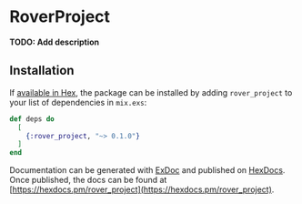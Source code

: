 # RoverProject

**TODO: Add description**

## Installation

If [available in Hex](https://hex.pm/docs/publish), the package can be installed
by adding `rover_project` to your list of dependencies in `mix.exs`:

```elixir
def deps do
  [
    {:rover_project, "~> 0.1.0"}
  ]
end
```

Documentation can be generated with [ExDoc](https://github.com/elixir-lang/ex_doc)
and published on [HexDocs](https://hexdocs.pm). Once published, the docs can
be found at [https://hexdocs.pm/rover_project](https://hexdocs.pm/rover_project).

